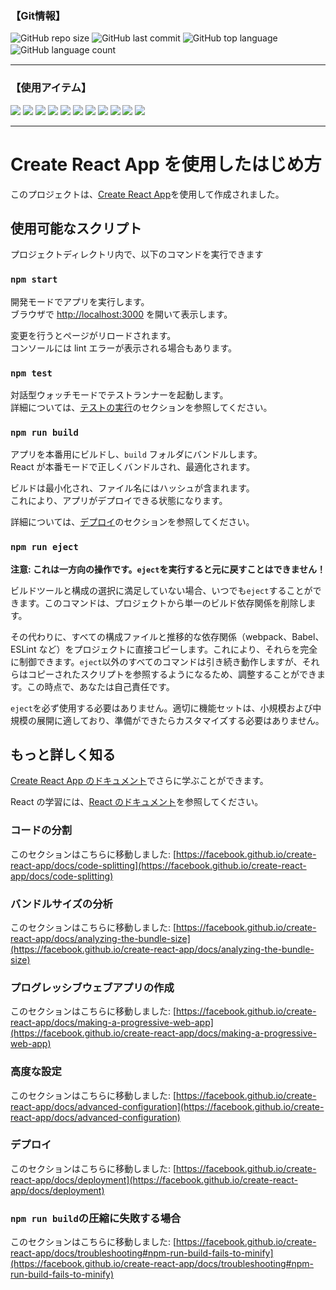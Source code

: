 ### 【Git情報】
![GitHub repo size](https://img.shields.io/github/repo-size/SakamotoRyusei627/GreenfieldProject2)
![GitHub last commit](https://img.shields.io/github/last-commit/SakamotoRyusei627/GreenfieldProject2)
![GitHub top language](https://img.shields.io/github/languages/top/SakamotoRyusei627/GreenfieldProject2)
![GitHub language count](https://img.shields.io/github/languages/count/SakamotoRyusei627/GreenfieldProject2)　　　
***
### 【使用アイテム】
<div>
<img src="https://img.shields.io/badge/-Javascript-F7DF1E.svg?logo=javascript&style=plastic">
<img src="https://img.shields.io/badge/-Typescript-007ACC.svg?logo=typescript&style=plastic">
<img src="https://img.shields.io/badge/-Css3-1572B6.svg?logo=css3&style=plastic">
<img src="https://img.shields.io/badge/-Html5-E34F26.svg?logo=html5&style=plastic">
<img src="https://img.shields.io/badge/-Postgresql-336791.svg?logo=postgresql&style=plastic">
<img src="https://img.shields.io/badge/-Postman-FF6C37.svg?logo=postman&style=plastic">
<img src="https://img.shields.io/badge/-React-61DAFB.svg?logo=react&style=plastic">
<img src="https://img.shields.io/badge/-Slack-4A154B.svg?logo=slack&style=plastic">
<img src="https://img.shields.io/badge/-Node.js-339933.svg?logo=node.js&style=plastic">
<img src="https://img.shields.io/badge/-Nodemon-76D04B.svg?logo=nodemon&style=plastic">
<img src="https://img.shields.io/badge/-Npm-CB3837.svg?logo=npm&style=plastic">
</div> 
<hr>

# Create React App を使用したはじめ方

このプロジェクトは、[Create React App](https://github.com/facebook/create-react-app)を使用して作成されました。

## 使用可能なスクリプト

プロジェクトディレクトリ内で、以下のコマンドを実行できます

### `npm start`

開発モードでアプリを実行します。\
ブラウザで [http://localhost:3000](http://localhost:3000) を開いて表示します。

変更を行うとページがリロードされます。\
コンソールには lint エラーが表示される場合もあります。

### `npm test`

対話型ウォッチモードでテストランナーを起動します。\
詳細については、[テストの実行](https://facebook.github.io/create-react-app/docs/running-tests)のセクションを参照してください。

### `npm run build`

アプリを本番用にビルドし、`build` フォルダにバンドルします。\
React が本番モードで正しくバンドルされ、最適化されます。

ビルドは最小化され、ファイル名にはハッシュが含まれます。\
これにより、アプリがデプロイできる状態になります。

詳細については、[デプロイ](https://facebook.github.io/create-react-app/docs/deployment)のセクションを参照してください。

### `npm run eject`

**注意: これは一方向の操作です。`eject`を実行すると元に戻すことはできません！**

ビルドツールと構成の選択に満足していない場合、いつでも`eject`することができます。このコマンドは、プロジェクトから単一のビルド依存関係を削除します。

その代わりに、すべての構成ファイルと推移的な依存関係（webpack、Babel、ESLint など）をプロジェクトに直接コピーします。これにより、それらを完全に制御できます。`eject`以外のすべてのコマンドは引き続き動作しますが、それらはコピーされたスクリプトを参照するようになるため、調整することができます。この時点で、あなたは自己責任です。

`eject`を必ず使用する必要はありません。適切に機能セットは、小規模および中規模の展開に適しており、準備ができたらカスタマイズする必要はありません。

## もっと詳しく知る

[Create React App のドキュメント](https://facebook.github.io/create-react-app/docs/getting-started)でさらに学ぶことができます。

React の学習には、[React のドキュメント](https://reactjs.org/)を参照してください。

### コードの分割

このセクションはこちらに移動しました: [https://facebook.github.io/create-react-app/docs/code-splitting](https://facebook.github.io/create-react-app/docs/code-splitting)

### バンドルサイズの分析

このセクションはこちらに移動しました: [https://facebook.github.io/create-react-app/docs/analyzing-the-bundle-size](https://facebook.github.io/create-react-app/docs/analyzing-the-bundle-size)

### プログレッシブウェブアプリの作成

このセクションはこちらに移動しました: [https://facebook.github.io/create-react-app/docs/making-a-progressive-web-app](https://facebook.github.io/create-react-app/docs/making-a-progressive-web-app)

### 高度な設定

このセクションはこちらに移動しました: [https://facebook.github.io/create-react-app/docs/advanced-configuration](https://facebook.github.io/create-react-app/docs/advanced-configuration)

### デプロイ

このセクションはこちらに移動しました: [https://facebook.github.io/create-react-app/docs/deployment](https://facebook.github.io/create-react-app/docs/deployment)

### `npm run build`の圧縮に失敗する場合

このセクションはこちらに移動しました: [https://facebook.github.io/create-react-app/docs/troubleshooting#npm-run-build-fails-to-minify](https://facebook.github.io/create-react-app/docs/troubleshooting#npm-run-build-fails-to-minify)
